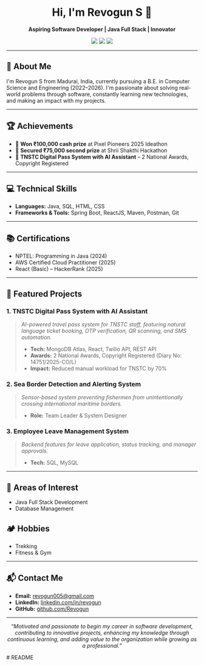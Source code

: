 <!-- Profile README for Revogun -->

<h1 align="center">Hi, I'm Revogun S 👋</h1>
<p align="center">
  <b>Aspiring Software Developer | Java Full Stack | Innovator</b>
</p>
<p align="center">
  <a href="https://github.com/Revogun"><img src="https://img.shields.io/badge/GitHub-Revogun-black?logo=github"></a>
  <a href="https://www.linkedin.com/in/revogun/"><img src="https://img.shields.io/badge/LinkedIn-Revogun-blue?logo=linkedin"></a>
  <a href="mailto:revogun005@gmail.com"><img src="https://img.shields.io/badge/Email-Contact-green?logo=gmail"></a>
</p>

---

## 🚀 About Me

I'm Revogun S from Madurai, India, currently pursuing a B.E. in Computer Science and Engineering (2022–2026). I'm passionate about solving real-world problems through software, constantly learning new technologies, and making an impact with my projects.

---

## 🏆 Achievements

- 🥇 **Won ₹100,000 cash prize** at Pixel Pioneers 2025 Ideathon
- 🥈 **Secured ₹75,000 second prize** at Shrii Shakthi Hackathon
- 🏅 **TNSTC Digital Pass System with AI Assistant** – 2 National Awards, Copyright Registered

---

## 💻 Technical Skills

- **Languages:** Java, SQL, HTML, CSS
- **Frameworks & Tools:** Spring Boot, ReactJS, Maven, Postman, Git

---

## 📚 Certifications

- NPTEL: Programming in Java (2024)
- AWS Certified Cloud Practitioner (2025)
- React (Basic) – HackerRank (2025)

---

## 🌟 Featured Projects

### 1. TNSTC Digital Pass System with AI Assistant
> *AI-powered travel pass system for TNSTC staff, featuring natural language ticket booking, OTP verification, QR scanning, and SMS automation.*
> - **Tech:** MongoDB Atlas, React, Twilio API, REST API
> - **Awards:** 2 National Awards, Copyright Registered (Diary No: 14751/2025-CO/L)
> - **Impact:** Reduced manual workload for TNSTC by 70%

### 2. Sea Border Detection and Alerting System
> *Sensor-based system preventing fishermen from unintentionally crossing international maritime borders.*
> - **Role:** Team Leader & System Designer

### 3. Employee Leave Management System
> *Backend features for leave application, status tracking, and manager approvals.*
> - **Tech:** SQL, MySQL

---

## 🎯 Areas of Interest

- Java Full Stack Development
- Database Management

## 🏕️ Hobbies

- Trekking
- Fitness & Gym

---

## 📬 Contact Me

- **Email:** revogun005@gmail.com
- **LinkedIn:** [linkedin.com/in/revogun](https://www.linkedin.com/in/revogun/)
- **GitHub:** [github.com/Revogun](https://github.com/Revogun)

---

<p align="center">
  <i>“Motivated and passionate to begin my career in software development, contributing to innovative projects, enhancing my knowledge through continuous learning, and adding value to the organization while growing as a professional.”</i>
</p>
# README
